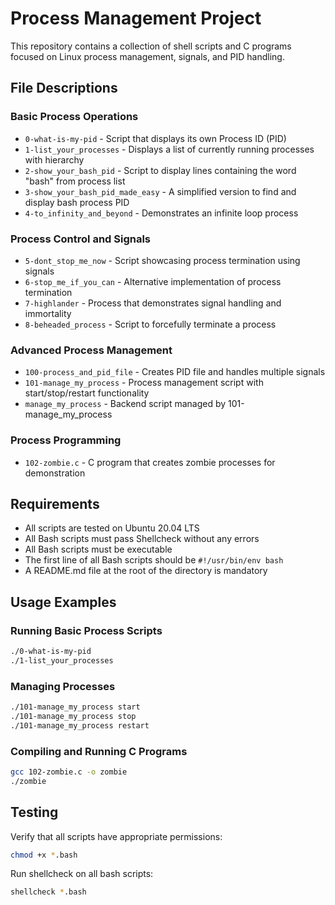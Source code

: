 # Process Management Project

This repository contains a collection of shell scripts and C programs focused on Linux process management, signals, and PID handling.

## File Descriptions

### Basic Process Operations

- `0-what-is-my-pid` - Script that displays its own Process ID (PID)
- `1-list_your_processes` - Displays a list of currently running processes with hierarchy
- `2-show_your_bash_pid` - Script to display lines containing the word "bash" from process list
- `3-show_your_bash_pid_made_easy` - A simplified version to find and display bash process PID
- `4-to_infinity_and_beyond` - Demonstrates an infinite loop process

### Process Control and Signals

- `5-dont_stop_me_now` - Script showcasing process termination using signals
- `6-stop_me_if_you_can` - Alternative implementation of process termination
- `7-highlander` - Process that demonstrates signal handling and immortality
- `8-beheaded_process` - Script to forcefully terminate a process

### Advanced Process Management

- `100-process_and_pid_file` - Creates PID file and handles multiple signals
- `101-manage_my_process` - Process management script with start/stop/restart functionality
- `manage_my_process` - Backend script managed by 101-manage_my_process

### Process Programming

- `102-zombie.c` - C program that creates zombie processes for demonstration

## Requirements

- All scripts are tested on Ubuntu 20.04 LTS
- All Bash scripts must pass Shellcheck without any errors
- All Bash scripts must be executable
- The first line of all Bash scripts should be `#!/usr/bin/env bash`
- A README.md file at the root of the directory is mandatory

## Usage Examples

### Running Basic Process Scripts

```bash
./0-what-is-my-pid
./1-list_your_processes
```

### Managing Processes

```bash
./101-manage_my_process start
./101-manage_my_process stop
./101-manage_my_process restart
```

### Compiling and Running C Programs

```bash
gcc 102-zombie.c -o zombie
./zombie
```

## Testing

Verify that all scripts have appropriate permissions:

```bash
chmod +x *.bash
```

Run shellcheck on all bash scripts:

```bash
shellcheck *.bash
```

